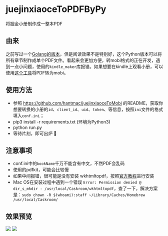 # juejinxiaoceToPDFByPy
将掘金小册制作成一整本PDF
## 由来
之前写过一个[Golang的版本](https://github.com/hantmac/juejinxiaoceToMobi)，但是阅读效果不是特别好，这个Python版本可以将所有章节制作成单个PDF文件。看起来会更加方便，转mobi格式的正在开发，遇到一点小问题，使用的`kindle_maker`库报错。如果想要在kindle上观看小册，可以使用[这个工具](https://pdf2mobi.com/zh/)将PDF转为mobi。
## 使用方法
- 参照 https://github.com/hantmac/juejinxiaoceToMobi 的README，获取你想要转换的小册的`id`、`client_id`、`uid`、`token`、等信息，按照`ini`文件的格式填入`conf.ini`；
- pip3 install -r requirements.txt (环境为Python3)
- python run.py 
- 等待片刻，即可出炉 🍺

## 注意事项
- conf.ini中的`bookName`千万不能含有中文，不然PDF会乱码
- 使用的pdfkit，可能会比较慢
- 如果中间报错，很可能是没有安装 wkhtmltopdf，按照[官方教程](https://github.com/JazzCore/python-pdfkit)进行安装
- Mac OS在安装过程中遇到一个错误 `Error: Permission denied @ dir_s_mkdir - /usr/local/Caskroom/wkhtmltopdf`，查了一下，解决方案是：`sudo chown -R $(whoami):staff ~/Library/Caches/Homebrew /usr/local/Caskroom/`

## 效果预览
![](https://ws2.sinaimg.cn/large/006tKfTcly1g1fi2d1z6dj31hf0u0b2a.jpg)
![](https://ws3.sinaimg.cn/large/006tKfTcly1g1fi3wlpjrj31mq0u0b29.jpg)
